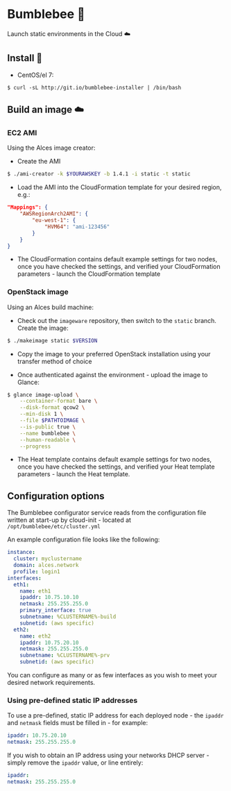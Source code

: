 # Bumblebee :honeybee:

Launch static environments in the Cloud :cloud:

## Install :rocket:

* CentOS/el 7:

```
$ curl -sL http://git.io/bumblebee-installer | /bin/bash
```

## Build an image :cloud:

### EC2 AMI

Using the Alces image creator: 

* Create the AMI

```bash
$ ./ami-creator -k $YOURAWSKEY -b 1.4.1 -i static -t static
```

* Load the AMI into the CloudFormation template for your desired region, e.g.: 

```json
"Mappings": {
    "AWSRegionArch2AMI": {
        "eu-west-1": {
            "HVM64": "ami-123456"
        }
    }
}
```

* The CloudFormation contains default example settings for two nodes, once you have checked the settings, and verified your CloudFormation parameters - launch the CloudFormation template

### OpenStack image

Using an Alces build machine:

* Check out the `imageware` repository, then switch to the `static` branch. Create the image:

```bash
$ ./makeimage static $VERSION
```

* Copy the image to your preferred OpenStack installation using your transfer method of choice

* Once authenticated against the environment - upload the image to Glance: 

```bash
$ glance image-upload \
    --container-format bare \
    --disk-format qcow2 \
    --min-disk 1 \
    --file $PATHTOIMAGE \
    --is-public true \
    --name bumblebee \
    --human-readable \
    --progress
```

* The Heat template contains default example settings for two nodes, once you have checked the settings, and verified your Heat template parameters - launch the Heat template. 

## Configuration options

The Bumblebee configurator service reads from the configuration file written at start-up by cloud-init - located at `/opt/bumblebee/etc/cluster.yml`

An example configuration file looks like the following:

```yaml
instance:
  cluster: myclustername
  domain: alces.network
  profile: login1
interfaces:
  eth1:
    name: eth1
    ipaddr: 10.75.10.10
    netmask: 255.255.255.0
    primary_interface: true
    subnetname: %CLUSTERNAME%-build
    subnetid: (aws specific)
  eth2:
    name: eth2
    ipaddr: 10.75.20.10
    netmask: 255.255.255.0
    subnetname: %CLUSTERNAME%-prv
    subnetid: (aws specific)
```

You can configure as many or as few interfaces as you wish to meet your desired network requirements. 

### Using pre-defined static IP addresses

To use a pre-defined, static IP address for each deployed node - the `ipaddr` and `netmask` fields must be filled in - for example:

```yaml
ipaddr: 10.75.20.10
netmask: 255.255.255.0
```

If you wish to obtain an IP address using your networks DHCP server - simply remove the `ipaddr` value, or line entirely: 

```yaml
ipaddr:
netmask: 255.255.255.0
```
